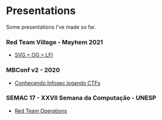 # Presentations
Some presentations I've made so far.

### Red Team Village - Mayhem 2021
- [SVG + OG = LFI](https://www.youtube.com/watch?v=ss5iFcK5zxE&list=PLruly0ngXhPFAJDZ_4LqEHi2GvxO2UjTp&index=11)

### MBConf v2 - 2020
- [Conhecendo Infosec jogando CTFs](https://www.youtube.com/watch?v=_TPmwiorGrE)

### SEMAC 17 - XXVII Semana da Computação - UNESP
- [Red Team Operations](__FINAL__RedTeamOperations_SEMAC.pdf)
